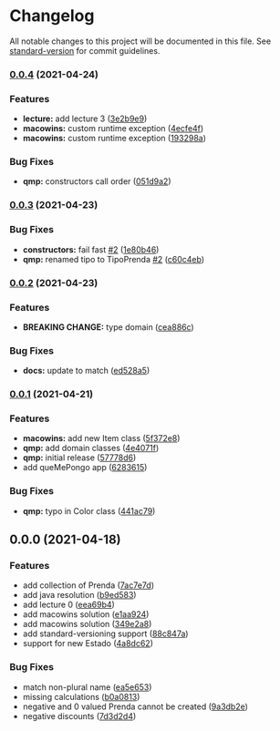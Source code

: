 # Changelog

All notable changes to this project will be documented in this file. See [standard-version](https://github.com/conventional-changelog/standard-version) for commit guidelines.

### [0.0.4](https://github.com/tomasanchez/dds/compare/v0.0.3...v0.0.4) (2021-04-24)


### Features

* **lecture:** add lecture 3 ([3e2b9e9](https://github.com/tomasanchez/dds/commit/3e2b9e9b5a43eb43730b9fab6560571235931433))
* **macowins:** custom runtime exception ([4ecfe4f](https://github.com/tomasanchez/dds/commit/4ecfe4fcae22dccdbb5423e90812c0033a102a28))
* **macowins:** custom runtime exception ([193298a](https://github.com/tomasanchez/dds/commit/193298afa4df832373c84ff01bfc51d7eee82565))


### Bug Fixes

* **qmp:** constructors call order ([051d9a2](https://github.com/tomasanchez/dds/commit/051d9a2fb9267013b951a0b7642ff60a362431f8))

### [0.0.3](https://github.com/tomasanchez/dds/compare/v0.0.2...v0.0.3) (2021-04-23)


### Bug Fixes

* **constructors:** fail fast [#2](https://github.com/tomasanchez/dds/issues/2) ([1e80b46](https://github.com/tomasanchez/dds/commit/1e80b46d608d8d949cbab99bbf3e353499125d13))
* **qmp:** renamed tipo to TipoPrenda [#2](https://github.com/tomasanchez/dds/issues/2) ([c60c4eb](https://github.com/tomasanchez/dds/commit/c60c4eb2566ecb069d0d19746bcd3072906ab1b1))

### [0.0.2](https://github.com/tomasanchez/dds/compare/v0.0.1...v0.0.2) (2021-04-23)


### Features

* **BREAKING CHANGE:** type domain ([cea886c](https://github.com/tomasanchez/dds/commit/cea886c6d48035befb64ddcd4baba7afff3f5240))


### Bug Fixes

* **docs:** update to match ([ed528a5](https://github.com/tomasanchez/dds/commit/ed528a5cd15c278c510fcf37fae6e68456c3789d))

### [0.0.1](https://github.com/tomasanchez/dds/compare/v0.0.0...v0.0.1) (2021-04-21)


### Features

* **macowins:** add new Item class ([5f372e8](https://github.com/tomasanchez/dds/commit/5f372e8ee01d0f5cb5d1dd44a3e3fe440295e318))
* **qmp:** add domain classes ([4e4071f](https://github.com/tomasanchez/dds/commit/4e4071fab62be4789df70d708b0ecc178ed40130))
* **qmp:** initial release ([57778d6](https://github.com/tomasanchez/dds/commit/57778d6f306378b2bed10c81699caadce45088ab))
* add queMePongo app ([6283615](https://github.com/tomasanchez/dds/commit/6283615c7a26d4c2fa3edd65e541556986771858))


### Bug Fixes

* **qmp:** typo in Color class ([441ac79](https://github.com/tomasanchez/dds/commit/441ac7999f9d07016c4d55a7c5eda5af2ad07415))

## 0.0.0 (2021-04-18)


### Features

* add collection of Prenda ([7ac7e7d](https://github.com/tomasanchez/dds/commit/7ac7e7d3ab4dfd2b8a3b14bfc7bba0ad63cb9a33))
* add java resolution ([b9ed583](https://github.com/tomasanchez/dds/commit/b9ed5834ae29e5e6033a8500caa4a3f9a6ad9145))
* add lecture 0 ([eea69b4](https://github.com/tomasanchez/dds/commit/eea69b4624ee428c5547fff6bf6eee8d3ea5d940))
* add macowins solution ([e1aa924](https://github.com/tomasanchez/dds/commit/e1aa92446b8f8e22fb8cc1c137026f9174dacdda))
* add macowins solution ([349e2a8](https://github.com/tomasanchez/dds/commit/349e2a8ae418cc5098d4fc4f4dd7225e2a3c9df2))
* add standard-versioning support ([88c847a](https://github.com/tomasanchez/dds/commit/88c847a798791b66b721231c19df65f7655be52d))
* support for new Estado ([4a8dc62](https://github.com/tomasanchez/dds/commit/4a8dc62273a692e837defc24a6c1b8c1f66825b8))


### Bug Fixes

* match non-plural name ([ea5e653](https://github.com/tomasanchez/dds/commit/ea5e6533e8162e6c8c14f4ff323376f001e0fd39))
* missing calculations ([b0a0813](https://github.com/tomasanchez/dds/commit/b0a08134d1c7a91e012e578c22941def51b764a6))
* negative and 0 valued Prenda cannot be created ([9a3db2e](https://github.com/tomasanchez/dds/commit/9a3db2e394382079d3cbbda7a31c441e776fc55d))
* negative discounts ([7d3d2d4](https://github.com/tomasanchez/dds/commit/7d3d2d45e7146eaa1eb4f61294c8435c63469d83))
